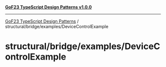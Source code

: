 [**GoF23 TypeScript Design Patterns v1.0.0**](../../../../README.md)

***

[GoF23 TypeScript Design Patterns](../../../../README.md) / structural/bridge/examples/DeviceControlExample

# structural/bridge/examples/DeviceControlExample
